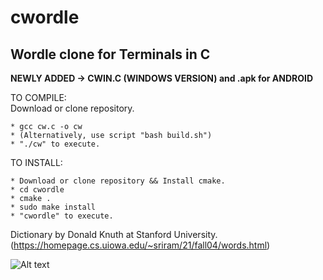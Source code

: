 # cwordle
Wordle clone for Terminals in C 
-
**NEWLY ADDED -> CWIN.C (WINDOWS VERSION) and .apk for ANDROID**

TO COMPILE:  
Download or clone repository.

    * gcc cw.c -o cw  
    * (Alternatively, use script "bash build.sh")
    * "./cw" to execute.
    
TO INSTALL:

    * Download or clone repository && Install cmake.
    * cd cwordle
    * cmake .  
    * sudo make install
    * "cwordle" to execute.

Dictionary by Donald Knuth at Stanford University. 
(https://homepage.cs.uiowa.edu/~sriram/21/fall04/words.html)

![Alt text](cwordle.jpg?raw=true "Demo")
